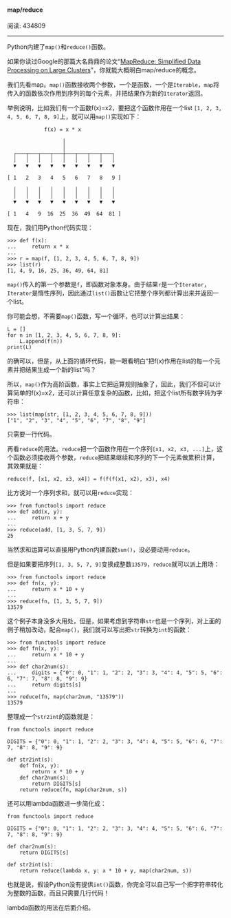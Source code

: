 #### map/reduce

阅读: 434809

* * *

Python内建了`map()`和`reduce()`函数。

如果你读过Google的那篇大名鼎鼎的论文“[MapReduce: Simplified Data Processing on Large
Clusters](http://research.google.com/archive/mapreduce.html)”，你就能大概明白map/reduce的概念。

我们先看map。`map()`函数接收两个参数，一个是函数，一个是`Iterable`，`map`将传入的函数依次作用到序列的每个元素，并把结果作为新的`Iterator`返回。

举例说明，比如我们有一个函数f(x)=x2，要把这个函数作用在一个list `[1, 2, 3, 4, 5, 6, 7, 8,
9]`上，就可以用`map()`实现如下：

    
    
                f(x) = x * x
    
                      │
                      │
      ┌───┬───┬───┬───┼───┬───┬───┬───┐
      │   │   │   │   │   │   │   │   │
      ▼   ▼   ▼   ▼   ▼   ▼   ▼   ▼   ▼
    
    [ 1   2   3   4   5   6   7   8   9 ]
    
      │   │   │   │   │   │   │   │   │
      │   │   │   │   │   │   │   │   │
      ▼   ▼   ▼   ▼   ▼   ▼   ▼   ▼   ▼
    
    [ 1   4   9  16  25  36  49  64  81 ]
    

现在，我们用Python代码实现：

    
    
    >>> def f(x):
    ...     return x * x
    ...
    >>> r = map(f, [1, 2, 3, 4, 5, 6, 7, 8, 9])
    >>> list(r)
    [1, 4, 9, 16, 25, 36, 49, 64, 81]
    

`map()`传入的第一个参数是`f`，即函数对象本身。由于结果`r`是一个`Iterator`，`Iterator`是惰性序列，因此通过`list()`函数让它把整个序列都计算出来并返回一个list。

你可能会想，不需要`map()`函数，写一个循环，也可以计算出结果：

    
    
    L = []
    for n in [1, 2, 3, 4, 5, 6, 7, 8, 9]:
        L.append(f(n))
    print(L)
    

的确可以，但是，从上面的循环代码，能一眼看明白“把f(x)作用在list的每一个元素并把结果生成一个新的list”吗？

所以，`map()`作为高阶函数，事实上它把运算规则抽象了，因此，我们不但可以计算简单的f(x)=x2，还可以计算任意复杂的函数，比如，把这个list所有数字转为字符串：

    
    
    >>> list(map(str, [1, 2, 3, 4, 5, 6, 7, 8, 9]))
    ["1", "2", "3", "4", "5", "6", "7", "8", "9"]
    

只需要一行代码。

再看`reduce`的用法。`reduce`把一个函数作用在一个序列`[x1, x2, x3,
...]`上，这个函数必须接收两个参数，`reduce`把结果继续和序列的下一个元素做累积计算，其效果就是：

    
    
    reduce(f, [x1, x2, x3, x4]) = f(f(f(x1, x2), x3), x4)
    

比方说对一个序列求和，就可以用`reduce`实现：

    
    
    >>> from functools import reduce
    >>> def add(x, y):
    ...     return x + y
    ...
    >>> reduce(add, [1, 3, 5, 7, 9])
    25
    

当然求和运算可以直接用Python内建函数`sum()`，没必要动用`reduce`。

但是如果要把序列`[1, 3, 5, 7, 9]`变换成整数`13579`，`reduce`就可以派上用场：

    
    
    >>> from functools import reduce
    >>> def fn(x, y):
    ...     return x * 10 + y
    ...
    >>> reduce(fn, [1, 3, 5, 7, 9])
    13579
    

这个例子本身没多大用处，但是，如果考虑到字符串`str`也是一个序列，对上面的例子稍加改动，配合`map()`，我们就可以写出把`str`转换为`int`的函数：

    
    
    >>> from functools import reduce
    >>> def fn(x, y):
    ...     return x * 10 + y
    ...
    >>> def char2num(s):
    ...     digits = {"0": 0, "1": 1, "2": 2, "3": 3, "4": 4, "5": 5, "6": 6, "7": 7, "8": 8, "9": 9}
    ...     return digits[s]
    ...
    >>> reduce(fn, map(char2num, "13579"))
    13579
    

整理成一个`str2int`的函数就是：

    
    
    from functools import reduce
    
    DIGITS = {"0": 0, "1": 1, "2": 2, "3": 3, "4": 4, "5": 5, "6": 6, "7": 7, "8": 8, "9": 9}
    
    def str2int(s):
        def fn(x, y):
            return x * 10 + y
        def char2num(s):
            return DIGITS[s]
        return reduce(fn, map(char2num, s))
    

还可以用lambda函数进一步简化成：

    
    
    from functools import reduce
    
    DIGITS = {"0": 0, "1": 1, "2": 2, "3": 3, "4": 4, "5": 5, "6": 6, "7": 7, "8": 8, "9": 9}
    
    def char2num(s):
        return DIGITS[s]
    
    def str2int(s):
        return reduce(lambda x, y: x * 10 + y, map(char2num, s))
    

也就是说，假设Python没有提供`int()`函数，你完全可以自己写一个把字符串转化为整数的函数，而且只需要几行代码！

lambda函数的用法在后面介绍。

